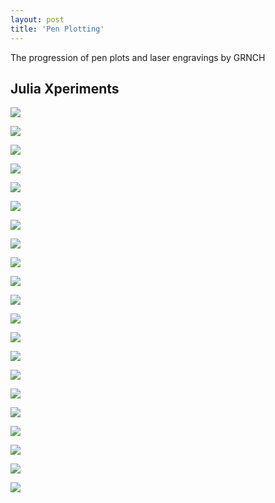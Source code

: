```yaml
---
layout: post
title: 'Pen Plotting'
---
```


The progression of pen plots and laser engravings by GRNCH

## Julia Xperiments
![](https://raw.githubusercontent.com/grinchdubs/grnch.xyz_photos/68c0db0d2fe7d4e55fda5e5b43480cd63d94ef25/PXL_20231110_045230973.PORTRAIT.ORIGINAL.jpg)

![](https://raw.githubusercontent.com/grinchdubs/grnch.xyz_photos/68c0db0d2fe7d4e55fda5e5b43480cd63d94ef25/PXL_20231110_045210026.PORTRAIT.ORIGINAL.jpg)

![](https://raw.githubusercontent.com/grinchdubs/grnch.xyz_photos/68c0db0d2fe7d4e55fda5e5b43480cd63d94ef25/PXL_20231110_050804703.PORTRAIT.ORIGINAL.jpg)

![](https://raw.githubusercontent.com/grinchdubs/grnch.xyz_photos/68c0db0d2fe7d4e55fda5e5b43480cd63d94ef25/PXL_20231111_033459275.PORTRAIT.ORIGINAL.jpg)

![](https://raw.githubusercontent.com/grinchdubs/grnch.xyz_photos/68c0db0d2fe7d4e55fda5e5b43480cd63d94ef25/PXL_20231111_233000886.jpg)

![](https://raw.githubusercontent.com/grinchdubs/grnch.xyz_photos/68c0db0d2fe7d4e55fda5e5b43480cd63d94ef25/PXL_20231112_033036746.jpg)

![](https://raw.githubusercontent.com/grinchdubs/grnch.xyz_photos/68c0db0d2fe7d4e55fda5e5b43480cd63d94ef25/PXL_20231121_041359329.PORTRAIT.ORIGINAL.jpg)

![](https://raw.githubusercontent.com/grinchdubs/grnch.xyz_photos/68c0db0d2fe7d4e55fda5e5b43480cd63d94ef25/PXL_20231121_041414510.PORTRAIT.ORIGINAL.jpg)

![](https://raw.githubusercontent.com/grinchdubs/grnch.xyz_photos/68c0db0d2fe7d4e55fda5e5b43480cd63d94ef25/PXL_20231123_025903688.PORTRAIT.ORIGINAL.jpg)

![](https://raw.githubusercontent.com/grinchdubs/grnch.xyz_photos/68c0db0d2fe7d4e55fda5e5b43480cd63d94ef25/PXL_20231121_041430408.PORTRAIT.jpg)

![](https://raw.githubusercontent.com/grinchdubs/grnch.xyz_photos/68c0db0d2fe7d4e55fda5e5b43480cd63d94ef25/PXL_20231123_025821869.PORTRAIT.jpg)

![](https://raw.githubusercontent.com/grinchdubs/grnch.xyz_photos/68c0db0d2fe7d4e55fda5e5b43480cd63d94ef25/PXL_20231123_025903688.PORTRAIT.ORIGINAL.jpg)

![](https://raw.githubusercontent.com/grinchdubs/grnch.xyz_photos/68c0db0d2fe7d4e55fda5e5b43480cd63d94ef25/PXL_20231123_025934916.PORTRAIT.jpg)

![](https://raw.githubusercontent.com/grinchdubs/grnch.xyz_photos/68c0db0d2fe7d4e55fda5e5b43480cd63d94ef25/PXL_20231123_030008107.PORTRAIT.jpg)

![](https://raw.githubusercontent.com/grinchdubs/grnch.xyz_photos/68c0db0d2fe7d4e55fda5e5b43480cd63d94ef25/PXL_20231123_030044931.PORTRAIT.jpg)

![](https://raw.githubusercontent.com/grinchdubs/grnch.xyz_photos/68c0db0d2fe7d4e55fda5e5b43480cd63d94ef25/PXL_20231123_185702817.PORTRAIT.jpg)


![](https://raw.githubusercontent.com/grinchdubs/grnch.xyz_photos/68c0db0d2fe7d4e55fda5e5b43480cd63d94ef25/PXL_20231124_220301243.PORTRAIT.jpg)

![](https://raw.githubusercontent.com/grinchdubs/grnch.xyz_photos/68c0db0d2fe7d4e55fda5e5b43480cd63d94ef25/PXL_20231124_220330576.PORTRAIT.jpg)

![](https://raw.githubusercontent.com/grinchdubs/grnch.xyz_photos/68c0db0d2fe7d4e55fda5e5b43480cd63d94ef25/PXL_20231124_220330576.PORTRAIT.jpg)

![](https://raw.githubusercontent.com/grinchdubs/grnch.xyz_photos/68c0db0d2fe7d4e55fda5e5b43480cd63d94ef25/PXL_20231126_051520071.PORTRAIT.jpg)

![](https://raw.githubusercontent.com/grinchdubs/grnch.xyz_photos/68c0db0d2fe7d4e55fda5e5b43480cd63d94ef25/PXL_20231126_051638520.PORTRAIT.ORIGINAL.jpg)
